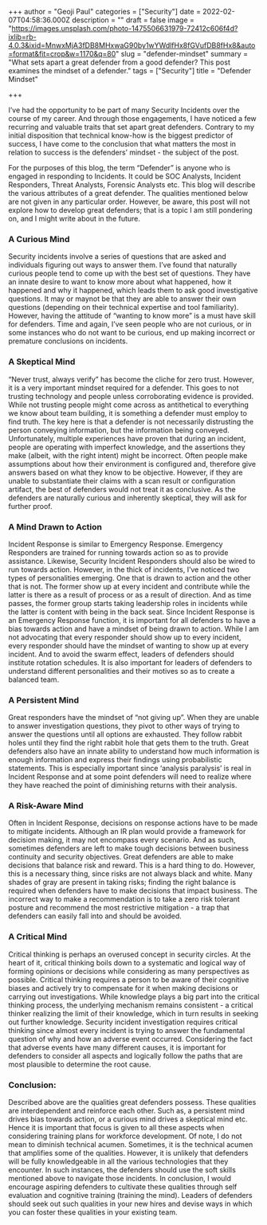 +++
author = "Geoji Paul"
categories = ["Security"]
date = 2022-02-07T04:58:36.000Z
description = ""
draft = false
image = "https://images.unsplash.com/photo-1475506631979-72412c606f4d?ixlib=rb-4.0.3&ixid=MnwxMjA3fDB8MHxwaG90by1wYWdlfHx8fGVufDB8fHx8&auto=format&fit=crop&w=1170&q=80"
slug = "defender-mindset"
summary = "What sets apart a great defender from a good defender? This post examines the mindset of a defender."
tags = ["Security"]
title = "Defender Mindset"

+++

I’ve had the opportunity to be part of many Security Incidents over the course of my career. And through those engagements, I have noticed a few recurring and valuable traits that set apart great defenders. Contrary to my initial disposition that technical know-how is the biggest predictor of success, I have come to the conclusion that what matters the most in relation to success is the defenders’ mindset - the subject of the post.

For the purposes of this blog, the term “Defender” is anyone who is engaged in responding to Incidents. It could be SOC Analysts, Incident Responders, Threat Analysts, Forensic Analysts etc. This blog will describe the various attributes of a great defender. The qualities mentioned below are not given in any particular order. However, be aware, this post will not explore how to develop great defenders; that is a topic I am still pondering on, and I might write about in the future.

### A Curious Mind

Security incidents involve a series of questions that are asked and individuals figuring out ways to answer them. I’ve found that naturally curious people tend to come up with the best set of questions. They have an innate desire to want to know more about what happened, how it happened and why it happened, which leads them to ask good investigative questions. It may or maynot be that they are able to answer their own questions (depending on their technical expertise and tool familiarity). However, having the attitude of “wanting to know more” is a must have skill for defenders. Time and again, I’ve seen people who are not curious, or in some instances who do not want to be curious, end up making incorrect or premature conclusions on incidents.

### A Skeptical Mind

“Never trust, always verify” has become the cliche for zero trust. However, it is a very important mindset required for a defender. This goes to not trusting technology and people unless corroborating evidence is provided. While not trusting people might come across as antithetical to everything we know about team building, it is something a defender must employ to find truth. The key here is that a defender is not necessarily distrusting the person conveying information, but the information being conveyed. Unfortunately, multiple experiences have proven that during an incident, people are operating with imperfect knowledge, and the assertions they make (albeit, with the right intent) might be incorrect. Often people make assumptions about how their environment is configured and, therefore give answers based on what they know to be objective. However, if they are unable to substantiate their claims with a scan result or configuration artifact, the best of defenders would not treat it as conclusive. As the defenders are naturally curious and inherently skeptical, they will ask for further proof.

### A Mind Drawn to Action

Incident Response is similar to Emergency Response. Emergency Responders are trained for running towards action so as to provide assistance. Likewise, Security Incident Responders should also be wired to run towards action. However, in the thick of incidents, I’ve noticed two types of personalities emerging. One that is drawn to action and the other that is not. The former show up at every incident and contribute while the latter is there as a result of process or as a result of direction. And as time passes, the former group starts taking leadership roles in incidents while the latter is content with being in the back seat. Since Incident Response is an Emergency Response function, it is important for all defenders to have a bias towards action and have a mindset of being drawn to action. While I am not advocating that every responder should show up to every incident, every responder should have the mindset of wanting to show up at every incident. And to avoid the swarm effect, leaders of defenders should institute rotation schedules. It is also important for leaders of defenders to understand different personalities and their motives so as to create a balanced team.

### A Persistent Mind

Great responders have the mindset of “not giving up”. When they are unable to answer investigation questions, they pivot to other ways of trying to answer the questions until all options are exhausted. They follow rabbit holes until they find the right rabbit hole that gets them to the truth. Great defenders also have an innate ability to understand how much information is enough information and express their findings using probabilistic statements. This is especially important since ‘analysis paralysis’ is real in Incident Response and at some point defenders will need to realize where they have reached the point of diminishing returns with their analysis.

### A Risk-Aware Mind

Often in Incident Response, decisions on response actions have to be made to mitigate incidents. Although an IR plan would provide a framework for decision making, it may not encompass every scenario. And as such, sometimes defenders are left to make tough decisions between business continuity and security objectives. Great defenders are able to make decisions that balance risk and reward. This is a hard thing to do. However, this is a necessary thing, since risks are not always black and white. Many shades of gray are present in taking risks; finding the right balance is required when defenders have to make decisions that impact business. The incorrect way to make a recommendation is to take a zero risk tolerant posture and recommend the most restrictive mitigation - a trap that defenders can easily fall into and should be avoided.

### A Critical Mind

Critical thinking is perhaps an overused concept in security circles. At the heart of it, critical thinking boils down to a systematic and logical way of forming opinions or decisions while considering as many perspectives as possible. Critical thinking requires a person to be aware of their cognitive biases and actively try to compensate for it when making decisions or carrying out investigations. While knowledge plays a big part into the critical thinking process, the underlying mechanism remains consistent - a critical thinker realizing the limit of their knowledge, which in turn results in seeking out further knowledge. Security incident investigation requires critical thinking since almost every incident is trying to answer the fundamental question of why and how an adverse event occurred. Considering the fact that adverse events have many different causes, it is important for defenders to consider all aspects and logically follow the paths that are most plausible to determine the root cause.

### Conclusion:

Described above are the qualities great defenders possess. These qualities are interdependent and reinforce each other. Such as, a persistent mind drives bias towards action, or a curious mind drives a skeptical mind etc. Hence it is important that focus is given to all these aspects when considering training plans for workforce development.
Of note, I do not mean to diminish technical acumen. Sometimes, it is the technical acumen that amplifies some of the qualities. However, it is unlikely that defenders will be fully knowledgeable in all the various technologies that they encounter. In such instances, the defenders should use the soft skills mentioned above to navigate those incidents.
In conclusion, I would encourage aspiring defenders to cultivate these qualities through self evaluation and cognitive training (training the mind). Leaders of defenders should seek out such qualities in your new hires and devise ways in which you can foster these qualities in your existing team.